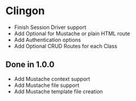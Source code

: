 # Clingon

* Finish Session Driver support
* Add Optional for Mustache or plain HTML route
* Add Authentication options
* Add Optional CRUD Routes for each Class


## Done in 1.0.0

* Add Mustache context support
* Add Mustache file support
* Add Mustache template file creation

